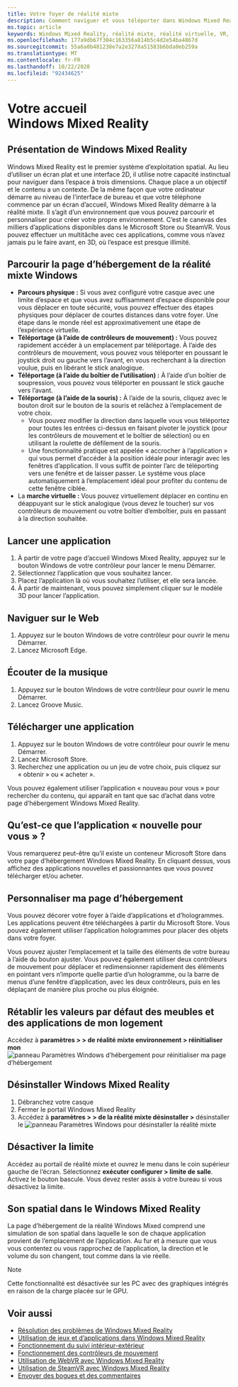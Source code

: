 ```yaml
---
title: Votre foyer de réalité mixte
description: Comment naviguer et vous téléporter dans Windows Mixed Reality, lancer des applications et des jeux, personnaliser la page d’hébergement et modifier les paramètres visuels, audio et vocaux.
ms.topic: article
keywords: Windows Mixed Reality, réalité mixte, réalité virtuelle, VR, MR, famille, naviguer, découvrir, applications, jeux
ms.openlocfilehash: 177a9db67f304c163356a814b5c4d2e54ba4867d
ms.sourcegitcommit: 55a6a0b481238e7a2e3278a51583b6bda0eb259a
ms.translationtype: MT
ms.contentlocale: fr-FR
ms.lasthandoff: 10/22/2020
ms.locfileid: "92434625"
---
```

# <a name="your-windows-mixed-reality-home"></a>Votre accueil Windows Mixed Reality

## <a name="what-is-the-windows-mixed-reality-home"></a>Présentation de Windows Mixed Reality

Windows Mixed Reality est le premier système d’exploitation spatial. Au lieu d’utiliser un écran plat et une interface 2D, il utilise notre capacité instinctual pour naviguer dans l’espace à trois dimensions. Chaque place a un objectif et le contenu a un contexte. De la même façon que votre ordinateur démarre au niveau de l’interface de bureau et que votre téléphone commence par un écran d’accueil, Windows Mixed Reality démarre à la réalité mixte. Il s’agit d’un environnement que vous pouvez parcourir et personnaliser pour créer votre propre environnement. C’est le canevas des milliers d’applications disponibles dans le Microsoft Store ou SteamVR. Vous pouvez effectuer un multitâche avec ces applications, comme vous n’avez jamais pu le faire avant, en 3D, où l’espace est presque illimité.

## <a name="move-through-the-windows-mixed-reality-home"></a>Parcourir la page d’hébergement de la réalité mixte Windows

* **Parcours physique :** Si vous avez configuré votre casque avec une limite d’espace et que vous avez suffisamment d’espace disponible pour vous déplacer en toute sécurité, vous pouvez effectuer des étapes physiques pour déplacer de courtes distances dans votre foyer. Une étape dans le monde réel est approximativement une étape de l’expérience virtuelle.
* **Téléportage (à l’aide de contrôleurs de mouvement) :** Vous pouvez rapidement accéder à un emplacement par téléportage. À l’aide des contrôleurs de mouvement, vous pouvez vous téléporter en poussant le joystick droit ou gauche vers l’avant, en vous recherchant à la direction voulue, puis en libérant le stick analogique.
* **Téléportage (à l’aide du boîtier de l’utilisation) :** À l’aide d’un boîtier de soupression, vous pouvez vous téléporter en poussant le stick gauche vers l’avant.
* **Téléportage (à l’aide de la souris) :** À l’aide de la souris, cliquez avec le bouton droit sur le bouton de la souris et relâchez à l’emplacement de votre choix.
  * Vous pouvez modifier la direction dans laquelle vous vous téléportez pour toutes les entrées ci-dessus en faisant pivoter le joystick (pour les contrôleurs de mouvement et le boîtier de sélection) ou en utilisant la roulette de défilement de la souris.
  * Une fonctionnalité pratique est appelée « accrocher à l’application » qui vous permet d’accéder à la position idéale pour interagir avec les fenêtres d’application. Il vous suffit de pointer l’arc de téléporting vers une fenêtre et de laisser passer. Le système vous place automatiquement à l’emplacement idéal pour profiter du contenu de cette fenêtre ciblée.
* La **marche virtuelle :** Vous pouvez virtuellement déplacer en continu en déappuyant sur le stick analogique (vous devez le toucher) sur vos contrôleurs de mouvement ou votre boîtier d’emboîtier, puis en passant à la direction souhaitée.

## <a name="launch-an-app"></a>Lancer une application

1. À partir de votre page d’accueil Windows Mixed Reality, appuyez sur le bouton Windows de votre contrôleur pour lancer le menu Démarrer.
2. Sélectionnez l’application que vous souhaitez lancer.
3. Placez l’application là où vous souhaitez l’utiliser, et elle sera lancée.
4. À partir de maintenant, vous pouvez simplement cliquer sur le modèle 3D pour lancer l’application.

## <a name="browse-the-web"></a>Naviguer sur le Web

1. Appuyez sur le bouton Windows de votre contrôleur pour ouvrir le menu Démarrer.
2. Lancez Microsoft Edge.

## <a name="play-music"></a>Écouter de la musique

1. Appuyez sur le bouton Windows de votre contrôleur pour ouvrir le menu Démarrer.
2. Lancez Groove Music.

## <a name="download-an-app"></a>Télécharger une application

1. Appuyez sur le bouton Windows de votre contrôleur pour ouvrir le menu Démarrer.
2. Lancez Microsoft Store.
3. Recherchez une application ou un jeu de votre choix, puis cliquez sur « obtenir » ou « acheter ».

Vous pouvez également utiliser l’application « nouveau pour vous » pour rechercher du contenu, qui apparaît en tant que sac d’achat dans votre page d’hébergement Windows Mixed Reality.

## <a name="what-is-the-new-for-you-app"></a>Qu’est-ce que l’application « nouvelle pour vous » ?

Vous remarquerez peut-être qu’il existe un conteneur Microsoft Store dans votre page d’hébergement Windows Mixed Reality. En cliquant dessus, vous affichez des applications nouvelles et passionnantes que vous pouvez télécharger et/ou acheter.

## <a name="personalize-my-home"></a>Personnaliser ma page d’hébergement

Vous pouvez décorer votre foyer à l’aide d’applications et d’hologrammes. Les applications peuvent être téléchargées à partir du Microsoft Store. Vous pouvez également utiliser l’application hologrammes pour placer des objets dans votre foyer.

Vous pouvez ajuster l’emplacement et la taille des éléments de votre bureau à l’aide du bouton ajuster. Vous pouvez également utiliser deux contrôleurs de mouvement pour déplacer et redimensionner rapidement des éléments en pointant vers n’importe quelle partie d’un hologramme, ou la barre de menus d’une fenêtre d’application, avec les deux contrôleurs, puis en les déplaçant de manière plus proche ou plus éloignée.

## <a name="reset-my-homes-furniture-and-app-placement-back-to-default"></a>Rétablir les valeurs par défaut des meubles et des applications de mon logement

Accédez à **paramètres > > de réalité mixte environnement > réinitialiser mon** ![ panneau Paramètres Windows d’hébergement pour réinitialiser ma page d’hébergement](images/1050px-environmentreset.png)

## <a name="uninstall-windows-mixed-reality"></a>Désinstaller Windows Mixed Reality

1. Débranchez votre casque
2. Fermer le portail Windows Mixed Reality
3. Accédez à **paramètres > > de la réalité mixte désinstaller >** désinstaller le ![ panneau Paramètres Windows pour désinstaller la réalité mixte](images/1050px-uninstall2.png)

## <a name="turn-off-the-boundary"></a>Désactiver la limite

Accédez au portail de réalité mixte et ouvrez le menu dans le coin supérieur gauche de l’écran. Sélectionnez **exécuter configurer > limite de salle**. Activez le bouton bascule. Vous devez rester assis à votre bureau si vous désactivez la limite.

## <a name="spatial-sound-in-the-windows-mixed-reality-home"></a>Son spatial dans le Windows Mixed Reality

La page d’hébergement de la réalité Windows Mixed comprend une simulation de son spatial dans laquelle le son de chaque application provient de l’emplacement de l’application. Au fur et à mesure que vous vous contentez ou vous rapprochez de l’application, la direction et le volume du son changent, tout comme dans la vie réelle. 

> [!NOTE]
> Cette fonctionnalité est désactivée sur les PC avec des graphiques intégrés en raison de la charge placée sur le GPU.

## <a name="see-also"></a>Voir aussi

* [Résolution des problèmes de Windows Mixed Reality](set-up-questions.md#my-controllers-arent-showing-in-my-windows-mixed-reality-home)
* [Utilisation de jeux et d’applications dans Windows Mixed Reality](using-games-and-apps-in-windows-mixed-reality.md)
* [Fonctionnement du suivi intérieur-extérieur](tracking-system.md)
* [Fonctionnement des contrôleurs de mouvement](controllers-in-wmr.md)
* [Utilisation de WebVR avec Windows Mixed Reality](webvr.md)
* [Utilisation de SteamVR avec Windows Mixed Reality](using-steamvr-with-windows-mixed-reality.md)
* [Envoyer des bogues et des commentaires](filing-feedback.md)
